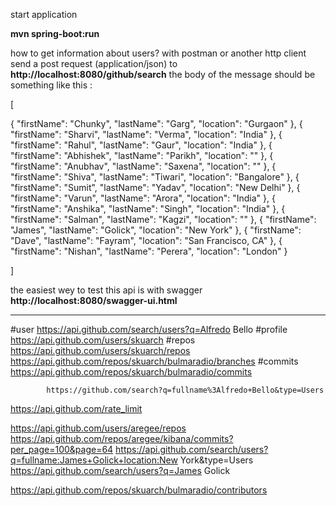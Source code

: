 
start application

**mvn spring-boot:run**

how to get information about users?
with postman or another http client send a post request (application/json) to **http://localhost:8080/github/search**
the body of the message should be something like this :


[
  
  {
    "firstName": "Chunky",
    "lastName":  "Garg",
    "location":  "Gurgaon"
  },
  {
    "firstName": "Sharvi",
    "lastName":  "Verma",
    "location":  "India"
  },
  {
    "firstName": "Rahul",
    "lastName":  "Gaur",
    "location":  "India"
  },
  {
    "firstName": "Abhishek",
    "lastName":  "Parikh",
    "location":  ""
  },
  {
    "firstName": "Anubhav",
    "lastName":  "Saxena",
    "location":  ""
  },
  {
    "firstName": "Shiva",
    "lastName":  "Tiwari",
    "location":  "Bangalore"
  },
  {
    "firstName": "Sumit",
    "lastName":  "Yadav",
    "location":  "New Delhi"
  },
  {
    "firstName": "Varun",
    "lastName":  "Arora",
    "location":  "India"
  },
  {
    "firstName": "Anshika",
    "lastName":  "Singh",
    "location":  "India"
  },
  {
    "firstName": "Salman",
    "lastName":  "Kagzi",
    "location":  ""
  },
  {
    "firstName": "James",
    "lastName":  "Golick",
    "location":  "New York"
  },
  {
    "firstName": "Dave",
    "lastName":  "Fayram",
    "location":  "San Francisco, CA"
  },
  {
    "firstName": "Nishan",
    "lastName":  "Perera",
    "location":  "London"
  }
  
]


the easiest wey to test this api is with swagger
**http://localhost:8080/swagger-ui.html**


------------------------------------------------------------------------------------------------


#user       https://api.github.com/search/users?q=Alfredo Bello
#profile    https://api.github.com/users/skuarch
#repos      https://api.github.com/users/skuarch/repos
            https://api.github.com/repos/skuarch/bulmaradio/branches
#commits    https://api.github.com/repos/skuarch/bulmaradio/commits

            https://github.com/search?q=fullname%3Alfredo+Bello&type=Users

https://api.github.com/rate_limit


https://api.github.com/users/aregee/repos
https://api.github.com/repos/aregee/kibana/commits?per_page=100&page=64
https://api.github.com/search/users?q=fullname:James+Golick+location:New York&type=Users
https://api.github.com/search/users?q=James Golick

https://api.github.com/repos/skuarch/bulmaradio/contributors


